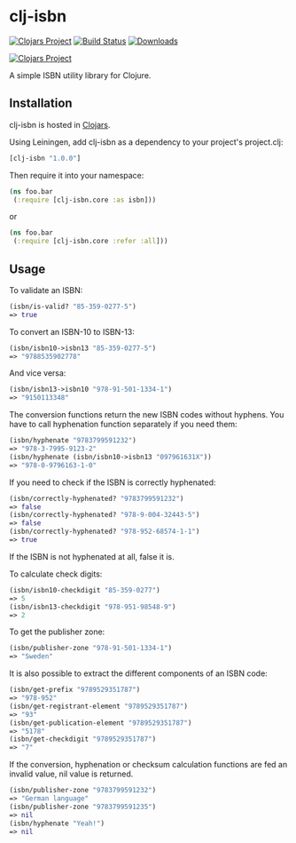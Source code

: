 # clj-isbn

[![Clojars Project](https://img.shields.io/clojars/v/clj-isbn.svg)](https://clojars.org/clj-isbn)
[![Build Status](https://travis-ci.org/tvirolai/clj-isbn.svg?branch=master)](https://travis-ci.org/tvirolai/clj-isbn)
[![Downloads](https://jarkeeper.com/tvirolai/clj-isbn/downloads.svg)](https://jarkeeper.com/tvirolai/clj-isbn)

[![Clojars Project](http://clojars.org/clj-isbn/latest-version.svg)](http://clojars.org/clj-isbn)

A simple ISBN utility library for Clojure.

## Installation

clj-isbn is hosted in [Clojars](https://clojars.org/clj-isbn).

Using Leiningen, add clj-isbn as a dependency to your project's project.clj:

```clojure
[clj-isbn "1.0.0"]
```

Then require it into your namespace:

```clojure
(ns foo.bar
 (:require [clj-isbn.core :as isbn]))
```

or

```clojure
(ns foo.bar
 (:require [clj-isbn.core :refer :all]))
```

## Usage

To validate an ISBN:

```clojure
(isbn/is-valid? "85-359-0277-5")
=> true
```

To convert an ISBN-10 to ISBN-13:

```clojure
(isbn/isbn10->isbn13 "85-359-0277-5")
=> "9788535902778"
```

And vice versa:

```clojure
(isbn/isbn13->isbn10 "978-91-501-1334-1")
=> "9150113348"
```

The conversion functions return the new ISBN codes without hyphens. You have to call hyphenation function separately if you need them:

```clojure
(isbn/hyphenate "9783799591232")
=> "978-3-7995-9123-2"
(isbn/hyphenate (isbn/isbn10->isbn13 "097961631X"))
=> "978-0-9796163-1-0"
```

If you need to check if the ISBN is correctly hyphenated:

```clojure
(isbn/correctly-hyphenated? "9783799591232")
=> false
(isbn/correctly-hyphenated? "978-9-004-32443-5")
=> false
(isbn/correctly-hyphenated? "978-952-68574-1-1")
=> true
```
If the ISBN is not hyphenated at all, false it is.

To calculate check digits:

```clojure
(isbn/isbn10-checkdigit "85-359-0277")
=> 5
(isbn/isbn13-checkdigit "978-951-98548-9")
=> 2
```

To get the publisher zone:

```clojure
(isbn/publisher-zone "978-91-501-1334-1")
=> "Sweden"
```

It is also possible to extract the different components of an ISBN code:

```clojure
(isbn/get-prefix "9789529351787")
=> "978-952"
(isbn/get-registrant-element "9789529351787")
=> "93"
(isbn/get-publication-element "9789529351787")
=> "5178"
(isbn/get-checkdigit "9789529351787")
=> "7"
```

If the conversion, hyphenation or checksum calculation functions are fed an invalid value, nil value is returned.

```clojure
(isbn/publisher-zone "9783799591232")
=> "German language"
(isbn/publisher-zone "9783799591235")
=> nil
(isbn/hyphenate "Yeah!")
=> nil
```
